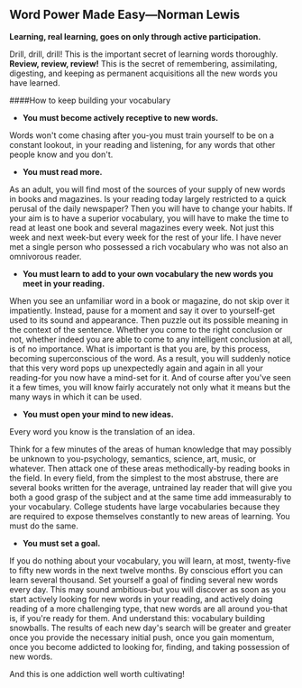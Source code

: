 ## Word Power Made Easy—Norman Lewis

**Learning, real learning, goes on only through active participation.**

Drill, drill, drill! This is the important secret of learning words thoroughly.  
**Review, review, review!** This is the secret of remembering, assimilating, digesting, and keeping as permanent acquisitions all the new words you have learned.

####How to keep building your vocabulary
 - **You must become actively receptive to new words.**  

 Words won't come chasing after you-you must train yourself to be on a constant lookout, in your reading and listening, for any words that other people know and you don't.
 - **You must read more.**  

 As an adult, you will find most of the sources of your supply of new words in books and magazines. Is your reading today largely restricted to a quick perusal of the daily newspaper? Then you will have to change your habits. If your aim is to have a superior vocabulary, you will have to make the time to read at least one book and several magazines every week. Not just this week and next week-but every week for the rest of your life. I have never met a single person who possessed a rich vocabulary who was not also an omnivorous reader.
 - **You must learn to add to your own vocabulary the new words you meet in your reading.**  
 
 When you see an unfamiliar word in a book or magazine, do not skip over it impatiently. Instead, pause for a moment and say it over to yourself-get used to its sound and appearance. Then puzzle out its possible meaning in the context of the sentence. Whether you come to the right conclusion or not, whether indeed you are able to come to any intelligent conclusion at all, is of no importance. What is important is that you are, by this process, becoming superconscious of the word. As a result, you will suddenly notice that this very word pops up unexpectedly again and again in all your reading-for you now have a mind-set for it. And of course after you've seen it a few times, you will know fairly accurately not only what it means but the many ways in which it can be used.
 - **You must open your mind to new ideas.**  

 Every word you know is the translation of an idea.  
   
 Think for a few minutes of the areas of human knowledge that may possibly be unknown to you-psychology, semantics, science, art, music, or whatever. Then attack one of these areas methodically-by reading books in the field. In every field, from the simplest to the most abstruse, there are several books written for the average, untrained lay reader that will give you both a good grasp of the subject and at the same time add immeasurably to your vocabulary. College students have large vocabularies because they are required to expose themselves constantly to new areas of learning. You must do the same.
 - **You must set a goal.**  

 If you do nothing about your vocabulary, you will learn, at most, twenty-five to fifty new words in the next twelve months. By conscious effort you can learn several thousand. Set yourself a goal of finding several new words every day. This may sound ambitious-but you will discover as soon as you start actively looking for new words in your reading, and actively doing reading of a more challenging type, that new words are all around you-that is, if you're ready for them. And understand this: vocabulary building snowballs. The results of each new day's search will be greater and greater once you provide the necessary initial push, once you gain momentum, once you become addicted to looking for, finding, and taking possession of new words.  
 
 And this is one addiction well worth cultivating!
